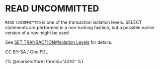 
# READ UNCOMMITTED

`READ UNCOMMITTED` is one of the transaction isolation levels. SELECT statements are performed in a non-locking fashion, but a possible earlier version of a row might be used


See [SET TRANSACTION#Isolation Levels](set-transaction.md#isolation-levels) for details.


CC BY-SA / Gnu FDL


{% @marketo/form formId="4316" %}

